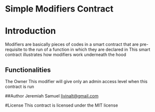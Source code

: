 # Simple Modifiers Contract

# Introduction
Modifiers are basically pieces of codes in a smart contract that are pre-requisite to the run of a function in which they are declared in
This smart contract illustrates how modifiers work underneath the hood

## Functionalities

The Owner
This modifier will give only an admin access level when this contract is run 

##Author
Jeremiah Samuel
livinalt@gmail.com

#License
This contract is licensed under the MIT license
